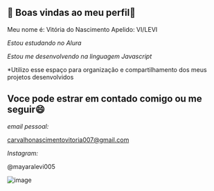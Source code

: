 ## 💛 Boas vindas ao meu perfil💛

Meu nome é: Vitória do Nascimento
Apelido: VI/LEVI

*Estou estudando no Alura*

*Estou me desenvolvendo na linguagem Javascript*

*Utilizo esse espaço para organização e compartilhamento dos meus projetos desenvolvidos

## Voce pode estrar em contado comigo ou me seguir😄

*email pessoal:*

carvalhonascimentovitoria007@gmail.com

*Instagram:*

@mayaralevi005

![image](https://media1.tenor.com/m/o0NOobSt-AwAAAAC/luffy-gear-5.gif)

